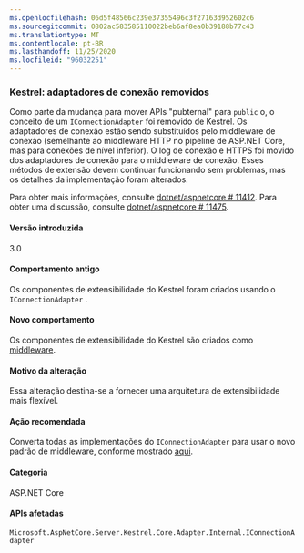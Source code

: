 ```yaml
---
ms.openlocfilehash: 06d5f48566c239e37355496c3f27163d952602c6
ms.sourcegitcommit: 0802ac583585110022beb6af8ea0b39188b77c43
ms.translationtype: MT
ms.contentlocale: pt-BR
ms.lasthandoff: 11/25/2020
ms.locfileid: "96032251"
---
```

### <a name="kestrel-connection-adapters-removed"></a>Kestrel: adaptadores de conexão removidos

Como parte da mudança para mover APIs "pubternal" para `public` o, o conceito de um `IConnectionAdapter` foi removido de Kestrel. Os adaptadores de conexão estão sendo substituídos pelo middleware de conexão (semelhante ao middleware HTTP no pipeline de ASP.NET Core, mas para conexões de nível inferior). O log de conexão e HTTPS foi movido dos adaptadores de conexão para o middleware de conexão. Esses métodos de extensão devem continuar funcionando sem problemas, mas os detalhes da implementação foram alterados.

Para obter mais informações, consulte [dotnet/aspnetcore # 11412](https://github.com/dotnet/aspnetcore/pull/11412). Para obter uma discussão, consulte [dotnet/aspnetcore # 11475](https://github.com/dotnet/aspnetcore/issues/11475).

#### <a name="version-introduced"></a>Versão introduzida

3.0

#### <a name="old-behavior"></a>Comportamento antigo

Os componentes de extensibilidade do Kestrel foram criados usando o `IConnectionAdapter` .

#### <a name="new-behavior"></a>Novo comportamento

Os componentes de extensibilidade do Kestrel são criados como [middleware](https://github.com/dotnet/aspnetcore/pull/11412/files#diff-89acc06acf1b2e96bbdb811ce523619f).

#### <a name="reason-for-change"></a>Motivo da alteração

Essa alteração destina-se a fornecer uma arquitetura de extensibilidade mais flexível.

#### <a name="recommended-action"></a>Ação recomendada

Converta todas as implementações do `IConnectionAdapter` para usar o novo padrão de middleware, conforme mostrado [aqui](https://github.com/dotnet/aspnetcore/pull/11412/files#diff-89acc06acf1b2e96bbdb811ce523619f).

#### <a name="category"></a>Categoria

ASP.NET Core

#### <a name="affected-apis"></a>APIs afetadas

`Microsoft.AspNetCore.Server.Kestrel.Core.Adapter.Internal.IConnectionAdapter`

<!-- 

#### Affected APIs

`T:Microsoft.AspNetCore.Server.Kestrel.Core.Adapter.Internal.IConnectionAdapter`

-->
